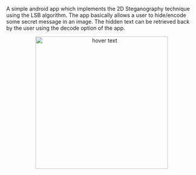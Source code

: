 A simple android app which implements the 2D Steganography technique using the LSB algorithm. The app basically allows a user to hide/encode some secret message in an image. The hidden text can be retrieved back by the user using the decode option of the app. 
<p align="center">
  <img src="C:\Users\Asus\Downloads\ol.png" width="350" title="hover text">
</p>
